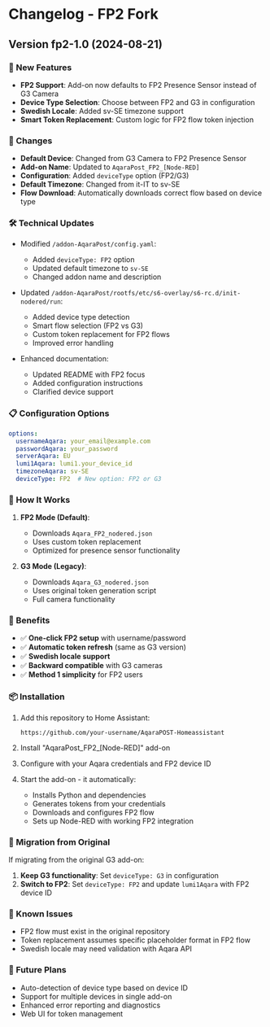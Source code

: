 # Changelog - FP2 Fork

## Version fp2-1.0 (2024-08-21)

### 🎉 New Features
- **FP2 Support**: Add-on now defaults to FP2 Presence Sensor instead of G3 Camera
- **Device Type Selection**: Choose between FP2 and G3 in configuration
- **Swedish Locale**: Added sv-SE timezone support
- **Smart Token Replacement**: Custom logic for FP2 flow token injection

### 🔄 Changes  
- **Default Device**: Changed from G3 Camera to FP2 Presence Sensor
- **Add-on Name**: Updated to `AqaraPost_FP2_[Node-RED]`
- **Configuration**: Added `deviceType` option (FP2/G3)
- **Default Timezone**: Changed from it-IT to sv-SE
- **Flow Download**: Automatically downloads correct flow based on device type

### 🛠️ Technical Updates
- Modified `/addon-AqaraPost/config.yaml`:
  - Added `deviceType: FP2` option
  - Updated default timezone to `sv-SE`
  - Changed addon name and description
  
- Updated `/addon-AqaraPost/rootfs/etc/s6-overlay/s6-rc.d/init-nodered/run`:
  - Added device type detection
  - Smart flow selection (FP2 vs G3)
  - Custom token replacement for FP2 flows
  - Improved error handling

- Enhanced documentation:
  - Updated README with FP2 focus
  - Added configuration instructions
  - Clarified device support

### 📋 Configuration Options

```yaml
options:
  usernameAqara: your_email@example.com
  passwordAqara: your_password
  serverAqara: EU
  lumi1Aqara: lumi1.your_device_id
  timezoneAqara: sv-SE
  deviceType: FP2  # New option: FP2 or G3
```

### 🎯 How It Works

1. **FP2 Mode (Default)**:
   - Downloads `Aqara_FP2_nodered.json`
   - Uses custom token replacement
   - Optimized for presence sensor functionality

2. **G3 Mode (Legacy)**:
   - Downloads `Aqara_G3_nodered.json`
   - Uses original token generation script
   - Full camera functionality

### 🚀 Benefits

- ✅ **One-click FP2 setup** with username/password
- ✅ **Automatic token refresh** (same as G3 version)
- ✅ **Swedish locale support**
- ✅ **Backward compatible** with G3 cameras
- ✅ **Method 1 simplicity** for FP2 users

### 📦 Installation

1. Add this repository to Home Assistant:
   ```
   https://github.com/your-username/AqaraPOST-Homeassistant
   ```

2. Install "AqaraPost_FP2_[Node-RED]" add-on

3. Configure with your Aqara credentials and FP2 device ID

4. Start the add-on - it automatically:
   - Installs Python and dependencies
   - Generates tokens from your credentials  
   - Downloads and configures FP2 flow
   - Sets up Node-RED with working FP2 integration

### 🔧 Migration from Original

If migrating from the original G3 add-on:

1. **Keep G3 functionality**: Set `deviceType: G3` in configuration
2. **Switch to FP2**: Set `deviceType: FP2` and update `lumi1Aqara` with FP2 device ID

### 🐛 Known Issues

- FP2 flow must exist in the original repository
- Token replacement assumes specific placeholder format in FP2 flow
- Swedish locale may need validation with Aqara API

### 🔮 Future Plans

- Auto-detection of device type based on device ID
- Support for multiple devices in single add-on
- Enhanced error reporting and diagnostics
- Web UI for token management